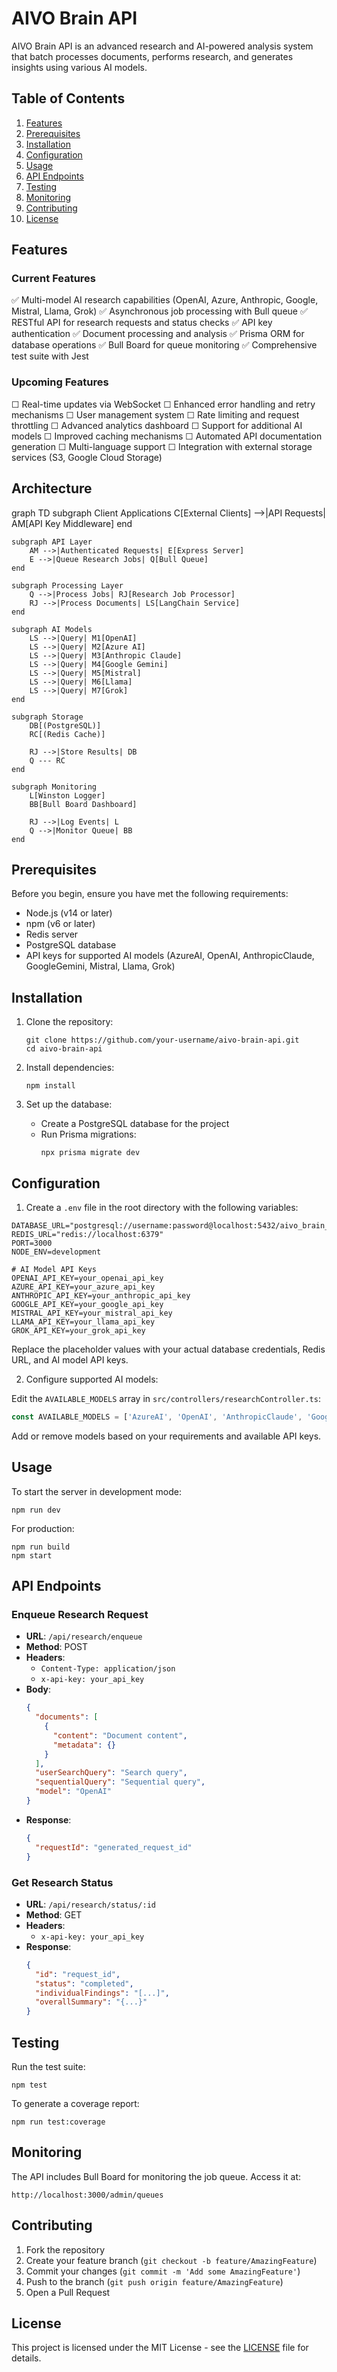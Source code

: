 # AIVO Brain API

AIVO Brain API is an advanced research and AI-powered analysis system that batch processes documents, performs research, and generates insights using various AI models.

## Table of Contents

1. [Features](#features)
2. [Prerequisites](#prerequisites)
3. [Installation](#installation)
4. [Configuration](#configuration)
5. [Usage](#usage)
6. [API Endpoints](#api-endpoints)
7. [Testing](#testing)
8. [Monitoring](#monitoring)
9. [Contributing](#contributing)
10. [License](#license)

## Features

### Current Features
✅ Multi-model AI research capabilities (OpenAI, Azure, Anthropic, Google, Mistral, Llama, Grok)
✅ Asynchronous job processing with Bull queue
✅ RESTful API for research requests and status checks
✅ API key authentication
✅ Document processing and analysis
✅ Prisma ORM for database operations
✅ Bull Board for queue monitoring
✅ Comprehensive test suite with Jest

### Upcoming Features
☐ Real-time updates via WebSocket
☐ Enhanced error handling and retry mechanisms
☐ User management system
☐ Rate limiting and request throttling
☐ Advanced analytics dashboard
☐ Support for additional AI models
☐ Improved caching mechanisms
☐ Automated API documentation generation
☐ Multi-language support
☐ Integration with external storage services (S3, Google Cloud Storage)

## Architecture

graph TD
    subgraph Client Applications
        C[External Clients] -->|API Requests| AM[API Key Middleware]
    end

    subgraph API Layer
        AM -->|Authenticated Requests| E[Express Server]
        E -->|Queue Research Jobs| Q[Bull Queue]
    end

    subgraph Processing Layer
        Q -->|Process Jobs| RJ[Research Job Processor]
        RJ -->|Process Documents| LS[LangChain Service]
    end

    subgraph AI Models
        LS -->|Query| M1[OpenAI]
        LS -->|Query| M2[Azure AI]
        LS -->|Query| M3[Anthropic Claude]
        LS -->|Query| M4[Google Gemini]
        LS -->|Query| M5[Mistral]
        LS -->|Query| M6[Llama]
        LS -->|Query| M7[Grok]
    end

    subgraph Storage
        DB[(PostgreSQL)]
        RC[(Redis Cache)]
        
        RJ -->|Store Results| DB
        Q --- RC
    end

    subgraph Monitoring
        L[Winston Logger]
        BB[Bull Board Dashboard]
        
        RJ -->|Log Events| L
        Q -->|Monitor Queue| BB
    end

## Prerequisites

Before you begin, ensure you have met the following requirements:

- Node.js (v14 or later)
- npm (v6 or later)
- Redis server
- PostgreSQL database
- API keys for supported AI models (AzureAI, OpenAI, AnthropicClaude, GoogleGemini, Mistral, Llama, Grok)

## Installation

1. Clone the repository:
   ```
   git clone https://github.com/your-username/aivo-brain-api.git
   cd aivo-brain-api
   ```

2. Install dependencies:
   ```
   npm install
   ```

3. Set up the database:
   - Create a PostgreSQL database for the project
   - Run Prisma migrations:
     ```
     npx prisma migrate dev
     ```

## Configuration

1. Create a `.env` file in the root directory with the following variables:

```
DATABASE_URL="postgresql://username:password@localhost:5432/aivo_brain_db"
REDIS_URL="redis://localhost:6379"
PORT=3000
NODE_ENV=development

# AI Model API Keys
OPENAI_API_KEY=your_openai_api_key
AZURE_API_KEY=your_azure_api_key
ANTHROPIC_API_KEY=your_anthropic_api_key
GOOGLE_API_KEY=your_google_api_key
MISTRAL_API_KEY=your_mistral_api_key
LLAMA_API_KEY=your_llama_api_key
GROK_API_KEY=your_grok_api_key
```

Replace the placeholder values with your actual database credentials, Redis URL, and AI model API keys.

2. Configure supported AI models:

Edit the `AVAILABLE_MODELS` array in `src/controllers/researchController.ts`:


```12:12:src/controllers/researchController.ts
const AVAILABLE_MODELS = ['AzureAI', 'OpenAI', 'AnthropicClaude', 'GoogleGemini', 'Mistral', 'Llama', 'Grok'];
```


Add or remove models based on your requirements and available API keys.

## Usage

To start the server in development mode:

```
npm run dev
```

For production:

```
npm run build
npm start
```

## API Endpoints

### Enqueue Research Request

- **URL**: `/api/research/enqueue`
- **Method**: POST
- **Headers**: 
  - `Content-Type: application/json`
  - `x-api-key: your_api_key`
- **Body**:
  ```json
  {
    "documents": [
      {
        "content": "Document content",
        "metadata": {}
      }
    ],
    "userSearchQuery": "Search query",
    "sequentialQuery": "Sequential query",
    "model": "OpenAI"
  }
  ```
- **Response**: 
  ```json
  {
    "requestId": "generated_request_id"
  }
  ```

### Get Research Status

- **URL**: `/api/research/status/:id`
- **Method**: GET
- **Headers**: 
  - `x-api-key: your_api_key`
- **Response**: 
  ```json
  {
    "id": "request_id",
    "status": "completed",
    "individualFindings": "[...]",
    "overallSummary": "{...}"
  }
  ```

## Testing

Run the test suite:

```
npm test
```

To generate a coverage report:

```
npm run test:coverage
```

## Monitoring

The API includes Bull Board for monitoring the job queue. Access it at:

```
http://localhost:3000/admin/queues
```

## Contributing

1. Fork the repository
2. Create your feature branch (`git checkout -b feature/AmazingFeature`)
3. Commit your changes (`git commit -m 'Add some AmazingFeature'`)
4. Push to the branch (`git push origin feature/AmazingFeature`)
5. Open a Pull Request

## License

This project is licensed under the MIT License - see the [LICENSE](LICENSE) file for details.
